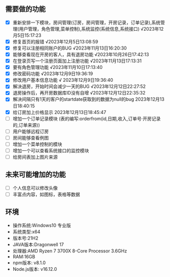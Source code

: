 ##	需要做的功能

- [x] 重新安排一下模块，房间管理(订房，房间管理，开房记录，订单记录),系统管理(用户管理，角色管理,菜单控制),系统监控(系统信息,系统接口) √2023年12月5日15:17:23
- [x] 修复首页的报错 √2023年12月5日13:08:59
- [x] 修复可以注册相同账户的BUG √2023年11月13日16:20:30
- [x] 能够查看现在开房的客人，具有退房功能 √2023年10月26日17:42:13
- [x] 在登录页写一个注册页面加上注册功能 √2023年11月13日17:13:31
- [x] 要有角色管理功能 √2023年11月10日17:13:40
- [x] 修改密码功能 √2023年12月9日19:36:19
- [x] 修改用户基本信息功能 √ 2023年12月9日19:36:40
- [x] 解决退房，开始时间会减少一天的BUG √2023年12月12日22:27:52
- [x] 退房操作后，再开房数据库ID没有自增 √2023年12月12日22:35:32
- [x] 解决间隔只有1天的客户的startdate获取到的数据为null的bug 2023年12月13日18:40:15
- [x] 给订房加上价格显示 2023年12月13日18:45:47
- [ ] 增加一个订单记录模块 (表的编写:orderfrom(id,日期,收入,订单号·开房记录的,订单来源))
- [ ] 用户能够远程订房
- [ ] 房间能够查看例图
- [ ] 增加一个菜单控制的模块
- [ ] 增加一个可以查看系统接口的监控模块
- [ ] 给房间表加上图片来源

##	未来可能增加的功能

- [ ] 个人信息可以修改头像
- [ ] 丰富点内容，如图标，表格等数据

##	环境

- 操作系统:Windows10 专业版
- 系统类型:x64
- 版本号:21H2
- JAVA版本:Dragonwell 17
- 处理器:AMD Ryzen 7 3700X 8-Core Processor 3.6GHz
- RAM:16GB
- npm版本: v8.1.0
- Node.js版本: v16.12.0
